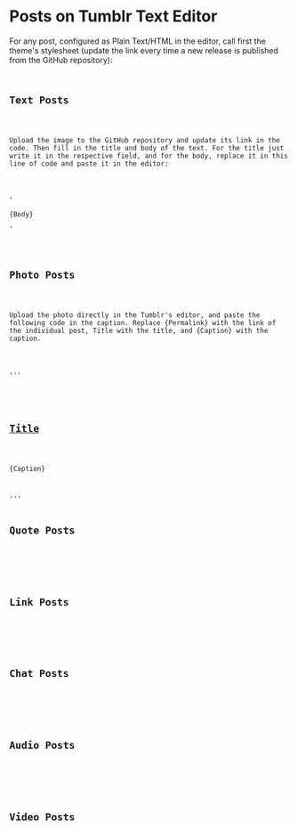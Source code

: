 <h1>Posts on Tumblr Text Editor</h1>

<p>For any post, configured as Plain Text/HTML in the editor, call first the theme's stylesheet (update the link every time a new release is published from the GitHub repository):</p>

  <code><link rel="stylesheet" id="elementor-animations-css" href="https://cdn.jsdelivr.net/gh/luisparradev/the-meneghino@0.2-alpha/style.min.css" type="text/css" media="all">

<h2>Text Posts</h2>

<p>Upload the image to the GitHub repository and update its link in the code. Then fill in the title and body of the text. For the title just write it in the respective field, and for the body, replace it in this line of code and paste it in the editor:</p>

<p>'<p class="post__excerpt">{Body}</p>'</p>

<h2>Photo Posts</h2>

<p>Upload the photo directly in the Tumblr's editor, and paste the following code in the caption. Replace {Permalink} with the link of the individual post, Title with the title, and {Caption} with the caption.</p>

'''
<div class="post__text px-2 pb-2 px-lg-4 pb-lg-4">
 <h2 class="post__title"><a href="{Permalink}">Title</a></h2>
 <p class="post__excerpt">{Caption}</p>
</div>
'''

<h2>Quote Posts</h2>

<p></p>

<h2>Link Posts</h2>

<p></p>

<h2>Chat Posts</h2>

<p></p>

<h2>Audio Posts</h2>

<p></p>

<h2>Video Posts</h2>

<p></p>
